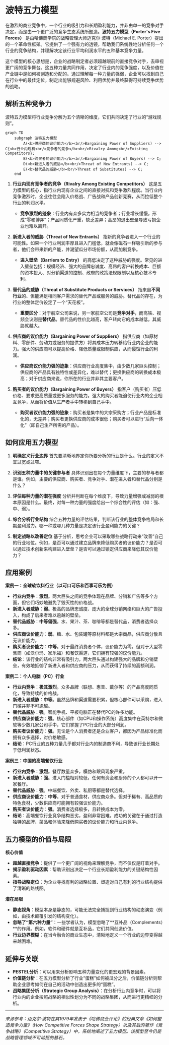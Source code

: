 # 波特五力模型

在激烈的商业竞争中，一个行业的吸引力和长期盈利能力，并非由单一的竞争对手决定，而是由一个更广泛的竞争生态系统所塑造。**波特五力模型（Porter's Five Forces）** 是由哈佛商学院的战略管理大师迈克尔·波特（Michael E. Porter）提出的一个革命性框架。它提供了一个强有力的透镜，帮助我们系统性地分析任何一个行业的竞争结构，并理解决定该行业平均利润水平的五种基本竞争力量。

这个模型的核心思想是，企业的战略制定者必须超越眼前的直接竞争对手，去审视更广阔的竞争舞台。这五种力量共同作用，决定了行业内的竞争强度，以及价值在产业链中是如何被创造和分配的。通过理解每一种力量的强弱，企业可以找到自己在行业中的最佳定位，制定出能够规避风险、利用优势并最终获得可持续竞争优势的战略。

## 解析五种竞争力

波特五力模型将行业竞争分解为五个清晰的维度，它们共同决定了行业的“游戏规则”。

```mermaid
graph TD
    subgraph 波特五力模型
        A(<b>供应商的议价能力</b><br/>Bargaining Power of Suppliers) --> C{<b>行业内现有<br/>竞争者的竞争</b><br/>Rivalry Among<br/>Existing Competitors};
        B(<b>购买者的议价能力</b><br/>Bargaining Power of Buyers) --> C;
        D(<b>新进入者的威胁</b><br/>Threat of New Entrants) --> C;
        E(<b>替代品的威胁</b><br/>Threat of Substitutes) --> C;
    end
```

1.  **行业内现有竞争者的竞争（Rivalry Among Existing Competitors）**
    这是五力模型的核心，指行业内现有企业之间的直接对抗和竞争激烈程度。当行业内竞争激烈时，企业往往会陷入价格战、广告战和产品创新竞赛，从而拉低整个行业的利润水平。
    *   **竞争激烈的迹象**：行业内有众多实力相当的竞争者；行业增长缓慢，形成“零和博弈”；产品同质化严重，缺乏差异；高昂的退出壁垒导致亏损企业也难以离开。

2.  **新进入者的威胁（Threat of New Entrants）**
    指新的竞争者进入一个行业的可能性。如果一个行业利润丰厚且进入门槛低，就会像磁石一样吸引新的参与者，他们会带来新的产能，并渴望瓜分市场份额，从而加剧竞争。
    *   **进入壁垒（Barriers to Entry）** 的高低决定了这种威胁的强度。常见的进入壁垒包括：规模经济、强大的品牌忠诚度、高昂的客户转换成本、巨额的资本投入、对分销渠道的控制、政府的政策法规限制以及核心技术专利。

3.  **替代品的威胁（Threat of Substitute Products or Services）**
    指来自**不同行业**的、但能满足相同客户需求的替代产品或服务的威胁。替代品的存在，为行业的整体定价设定了一个“天花板”。
    *   **重要区分**：对于航空公司来说，另一家航空公司是**竞争对手**，而高铁、视频会议则是**替代品**。替代品的性价比越高，客户转向它的成本越低，其威胁就越大。

4.  **供应商的议价能力（Bargaining Power of Suppliers）**
    指供应商（如原材料、零部件、劳动力或服务的提供方）将其成本压力转移给行业内企业的能力。强大的供应商可以提高价格、降低质量或限制供应，从而侵蚀行业的利润。
    *   **供应商议价能力强的迹象**：供应商行业高度集中，由少数几家巨头控制；供应商的产品具有独特性或差异化，难以替代；更换供应商的转换成本极高；对于供应商来说，你所在的行业并非其主要客户。

5.  **购买者的议价能力（Bargaining Power of Buyers）**
    指客户（购买者）压低价格、要求更高质量或更多服务的能力。强大的购买者能迫使行业内的企业相互竞争，从而将价值从生产者手中转移到自己手中。
    *   **购买者议价能力强的迹象**：购买者是集中的大宗采购方；行业产品是标准化的，无差异；购买者更换供应商的成本很低；购买者可以进行“后向一体化”（即自己生产所需的产品）。

## 如何应用五力模型

1.  **明确定义行业边界**
    首先要清晰地界定你所要分析的行业是什么。行业的定义不宜过宽或过窄。

2.  **识别五种力量中的关键参与者**
    具体识别出在每个力量维度下，主要的参与者都是谁。例如，主要的供应商、购买者、竞争对手、潜在进入者和替代品分别是什么？

3.  **评估每种力量的潜在强度**
    分析并判断在每个维度下，导致力量增强或减弱的根本原因是什么。最终，对每一种力量的强度给出一个综合性的评估（如：强、中、弱）。

4.  **综合分析行业结构**
    综合五种力量的评估结果，判断该行业的整体竞争格局和长期盈利潜力。哪一种或哪几种力量是决定该行业盈利能力的关键？

5.  **制定战略以改善定位**
    基于分析，思考企业可以采取哪些战略行动来“改善”自己的行业地位。例如，是否可以通过建立品牌来降低购买者的议价能力？是否可以通过技术创新来构建进入壁垒？是否可以通过锁定供应商来降低其议价能力？

## 应用案例

**案例一：全球软饮料行业（以可口可乐和百事可乐为例）**
*   **行业内竞争**：**激烈**。两大巨头之间的竞争体现在品牌、分销和广告等多个方面，但它们巧妙地避免了毁灭性的价格战。
*   **新进入者威胁**：**弱**。极高的品牌忠诚度、庞大的全球分销网络和巨大的广告投入，构成了后来者难以逾越的壁垒。
*   **替代品威胁**：**中等偏强**。水、果汁、茶、咖啡等都是替代品，消费者选择众多。
*   **供应商议价能力**：**弱**。糖、水、包装罐等原材料都是大宗商品，供应商分散且无议价能力。
*   **购买者议价能力**：**中等**。对于最终消费者个体，议价能力为零。但对于大型零售商（如沃尔玛、家乐福）和餐饮渠道，它们拥有较强的议价能力。
*   **结论**：该行业的结构非常有吸引力，两大巨头通过构建强大的品牌和分销壁垒，有效地抵御了新进入者和供应商的压力，从而获得了持续的高额利润。

**案例二：个人电脑（PC）行业**
*   **行业内竞争**：**极其激烈**。众多品牌（联想、惠普、戴尔等）的产品高度同质化，导致持续的价格战。
*   **新进入者威胁**：**中等**。虽然品牌和渠道需要积累，但核心部件可以采购，进入门槛并非不可逾越。
*   **替代品威胁**：**强**。智能手机、平板电脑正在替代PC的许多功能。
*   **供应商议价能力**：**强**。核心部件（如CPU和操作系统）高度集中在英特尔和微软等少数几家公司手中，它们掌握了PC行业的大部分利润。
*   **购买者议价能力**：**强**。无论是个人消费者还是企业客户，都因为产品标准化而拥有众多选择，对价格敏感。
*   **结论**：PC行业的五种力量几乎都对行业内的制造商不利，导致该行业长期处于低利润状态。

**案例三：中国的高端餐饮行业**
*   **行业内竞争**：**激烈**。餐厅数量众多，模仿和跟风现象严重。
*   **新进入者威胁**：**强**。进入门槛相对较低，任何有资金和厨师的个人都可以开一家餐厅。
*   **替代品威胁**：**强**。中端餐饮、外卖、私厨等都是替代选择。
*   **供应商议价能力**：**中等**。对于普通食材，供应商众多。但对于稀有、高品质的特色食材，少数供应商可能拥有较强议价能力。
*   **购买者议价能力**：**强**。消费者选择极多，且转换成本为零。
*   **结论**：高端餐饮行业竞争结构恶劣，盈利非常困难。成功的关键在于通过打造独特的品牌、菜品和体验来降低购买者的议价能力和行业内竞争。

## 五力模型的价值与局限

**核心价值**
*   **超越直接竞争**：提供了一个更广阔的视角来理解竞争，而不仅仅是盯着对手。
*   **揭示盈利驱动因素**：帮助识别出决定一个行业长期盈利能力的关键结构性因素。
*   **指导战略定位**：为企业寻找有利的战略位置、塑造对自己有利的行业结构提供了清晰的路线图。

**潜在局限**
*   **静态视角**：模型本身是静态的，可能无法完全捕捉到行业结构的动态演变（例如，由技术颠覆引发的结构变化）。
*   **忽略了“第六种力量”**：一些学者认为，模型忽略了**互补品（Complements）**的作用。例如，软件和硬件就是互补品，它们共同创造价值。
*   **行业边界模糊**：在当今融合的商业生态中，清晰地定义一个行业的边界变得越来越困难。

## 延伸与关联

*   **PESTEL分析**：可以用来分析影响五种力量变化的更宏观的背景因素。
*   **价值链分析**：在五力模型分析了行业“蛋糕”如何被瓜分之后，价值链分析则帮助企业思考如何在自己的活动中创造出更多的“蛋糕”。
*   **战略集团分析（Strategic Group Analysis）**：在分析行业内竞争时，可以将行业内的企业按照战略的相似性划分为不同的战略集团，从而进行更精细的分析。

---
*来源参考：迈克尔·波特在其1979年发表于《哈佛商业评论》的经典文章《如何塑造竞争力量》（How Competitive Forces Shape Strategy）以及其后的著作《竞争战略》（Competitive Strategy）中，系统地阐述了五力模型。该模型至今仍是战略管理领域不可动摇的基石。*
